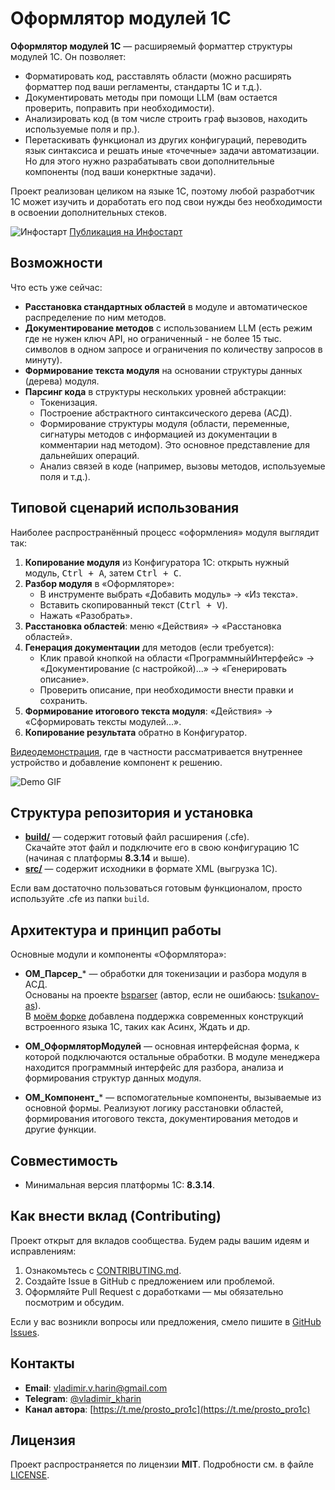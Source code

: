 ﻿# Оформлятор модулей 1С

**Оформлятор модулей 1С** — расширяемый форматтер структуры модулей 1С. Он позволяет:
- Форматировать код, расставлять области (можно расширять форматтер под ваши регламенты, стандарты 1С и т.д.).
- Документировать методы при помощи LLM (вам остается проверить, поправить при необходимости).
- Анализировать код (в том числе строить граф вызовов, находить используемые поля и пр.).
- Перетаскивать функционал из других конфигураций, переводить язык синтаксиса и решать иные «точечные» задачи автоматизации. Но для этого нужно разрабатывать свои дополнительные компоненты (под ваши конерктные задачи).

Проект реализован целиком на языке 1С, поэтому любой разработчик 1С может изучить и доработать его под свои нужды без необходимости в освоении дополнительных стеков.

![Инфостарт]([./images/demo.gif](https://infostart.ru/bitrix/templates/sandbox_empty/assets/tpl/abo/img/logo.svg)) [Публикация на Инфостарт](https://infostart.ru/1c/tools/2297756/)

## Возможности
Что есть уже сейчас:

- **Расстановка стандартных областей** в модуле и автоматическое распределение по ним методов.
- **Документирование методов** с использованием LLM (есть режим где не нужен ключ API, но ограниченный - не более 15 тыс. символов в одном запросе и ограничения по количеству запросов в минуту).
- **Формирование текста модуля** на основании структуры данных (дерева) модуля.
- **Парсинг кода** в структуры нескольких уровней абстракции:
  - Токенизация.
  - Построение абстрактного синтаксического дерева (АСД).
  - Формирование структуры модуля (области, переменные, сигнатуры методов с информацией из документации в комментарии над методом). Это основное представление для дальнейших операций.
  - Анализ связей в коде (например, вызовы методов, используемые поля и т.д.).

## Типовой сценарий использования
Наиболее распространённый процесс «оформления» модуля выглядит так:

1. **Копирование модуля** из Конфигуратора 1С: открыть нужный модуль, <kbd>Ctrl + A</kbd>, затем <kbd>Ctrl + C</kbd>.
2. **Разбор модуля** в «Оформляторе»:
   - В инструменте выбрать «Добавить модуль» → «Из текста».
   - Вставить скопированный текст (<kbd>Ctrl + V</kbd>).
   - Нажать «Разобрать».
3. **Расстановка областей**: меню «Действия» → «Расстановка областей».
4. **Генерация документации** для методов (если требуется):
   - Клик правой кнопкой на области «ПрограммныйИнтерфейс» → «Документирование (с настройкой)...» → «Генерировать описание».
   - Проверить описание, при необходимости внести правки и сохранить.
5. **Формирование итогового текста модуля**: «Действия» → «Сформировать тексты модулей...».
6. **Копирование результата** обратно в Конфигуратор.

[Видеодемонстрация](https://vk.com/video-219359576_456239020), где в частности рассматривается внутреннее устройство и добавление компонент к решению.

![Demo GIF](./images/demo.gif)

## Структура репозитория и установка
- **[build/](https://github.com/vladimir-kharin/1c_formatter/tree/main/build)** — содержит готовый файл расширения (.cfe).  
  Скачайте этот файл и подключите его в свою конфигурацию 1С (начиная с платформы **8.3.14** и выше).
- **[src/](https://github.com/vladimir-kharin/1c_formatter/tree/main/src)** — содержит исходники в формате XML (выгрузка 1С).

Если вам достаточно пользоваться готовым функционалом, просто используйте .cfe из папки `build`.

## Архитектура и принцип работы
Основные модули и компоненты «Оформлятора»:
- **ОМ_Парсер_*** — обработки для токенизации и разбора модуля в АСД.  
  Основаны на проекте [bsparser](https://github.com/lead-tools/bsparser) (автор, если не ошибаюсь: [tsukanov-as](https://github.com/tsukanov-as)).   
  В [моём форке](https://github.com/vladimir-kharin/bsparser) добавлена поддержка современных конструкций встроенного языка 1С, таких как Асинх, Ждать и др.

- **ОМ_ОформляторМодулей** — основная интерфейсная форма, к которой подключаются остальные обработки. В модуле менеджера находится программный интерфейс для разбора, анализа и формирования структур данных модуля.

- **ОМ_Компонент_*** — вспомогательные компоненты, вызываемые из основной формы. Реализуют логику расстановки областей, формирования итогового текста, документирования методов и другие функции.

## Совместимость
- Минимальная версия платформы 1С: **8.3.14**.

## Как внести вклад (Contributing)
Проект открыт для вкладов сообщества. Будем рады вашим идеям и исправлениям:
1. Ознакомьтесь с [CONTRIBUTING.md](CONTRIBUTING.md).
2. Создайте Issue в GitHub с предложением или проблемой.
3. Оформляйте Pull Request с доработками — мы обязательно посмотрим и обсудим.

Если у вас возникли вопросы или предложения, смело пишите в [GitHub Issues](../../issues).

## Контакты
- **Email**: [vladimir.v.harin@gmail.com](mailto:vladimir.v.harin@gmail.com)
- **Telegram**: [@vladimir_kharin](https://t.me/vladimir_kharin)
- **Канал автора**: [https://t.me/prosto_pro1c](https://t.me/prosto_pro1c)

## Лицензия
Проект распространяется по лицензии **MIT**. Подробности см. в файле [LICENSE](LICENSE).
